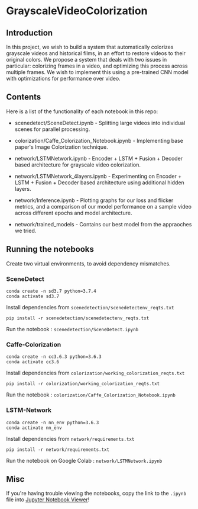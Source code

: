 # GrayscaleVideoColorization

## Introduction
In this project, we wish to build a system that automatically colorizes grayscale videos and historical films,
in an effort to restore videos to their original colors. We propose a system that deals with two issues in
particular: colorizing frames in a video, and optimizing this process across multiple frames. We wish to
implement this using a pre-trained CNN model with optimizations for performance over video.

## Contents

Here is a list of the functionality of each notebook in this repo:

* scenedetect/SceneDetect.ipynb - Splitting large videos into individual scenes for parallel processing.
* colorization/Caffe_Colorization_Notebook.ipynb - Implementing base paper's Image Colorization technique.

* network/LSTMNetwork.ipynb  - Encoder + LSTM + Fusion + Decoder based architecture for grayscale video colorization.
* network/LSTMNetwork_4layers.ipynb - Experimenting on Encoder + LSTM + Fusion + Decoder based architecture using additional hidden layers.
* network/Inference.ipynb  - Plotting graphs for our loss and flicker metrics, and a comparison of our model performance on a sample video across different epochs and model architecture.
* network/trained_models - Contains our best model from the appraoches we tried.


## Running the notebooks
   Create two virtual environments, to avoid dependency mismatches.

### SceneDetect
   ```
   conda create -n sd3.7 python=3.7.4
   conda activate sd3.7
   ```

   Install dependencies from `scenedetection/scenedetectenv_reqts.txt`
   ```
   pip install -r scenedetection/scenedetectenv_reqts.txt
   ```

   Run the notebook : `scenedetection/SceneDetect.ipynb`
 
### Caffe-Colorization
   ```
   conda create -n cc3.6.3 python=3.6.3
   conda activate cc3.6
   ```

   Install dependencies from `colorization/working_colorization_reqts.txt`
   ```
   pip install -r colorization/working_colorization_reqts.txt
   ```
   Run the notebook : `colorization/Caffe_Colorization_Notebook.ipynb`

### LSTM-Network
   ```
   conda create -n nn_env python=3.6.3
   conda activate nn_env
   ```

   Install dependencies from `network/requirements.txt`
   ```
   pip install -r network/requirements.txt
   ```
   Run the notebook on Google Colab : `network/LSTMNetwork.ipynb`

## Misc

   If you're having trouble viewing the notebooks, copy the link to the `.ipynb` file into [Jupyter Notebook Viewer](https://nbviewer.jupyter.org/)!